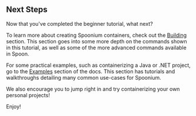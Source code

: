 ## Next Steps 

Now that you've completed the beginner tutorial, what next?

To learn more about creating Spoonium containers, check out the [Building](/docs/build) section. This section goes into some more depth on the commands shown in this tutorial, as well as some of the more advanced commands available in Spoon. 

For some practical examples, such as containerizing a Java or .NET project, go to the [Examples](/docs/samples) section of the docs. This section has tutorials and walkthroughs detailing many common use-cases for Spoonium. 

We also encourage you to jump right in and try containerizing your own personal projects! 

Enjoy!
